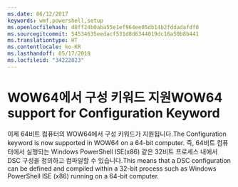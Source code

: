 ```yaml
---
ms.date: 06/12/2017
keywords: wmf,powershell,setup
ms.openlocfilehash: d8ff24b0aba55e1ef964ee05db14b2fddadafdf0
ms.sourcegitcommit: 54534635eedacf531d8d6344019dc16a50b8b441
ms.translationtype: HT
ms.contentlocale: ko-KR
ms.lasthandoff: 05/17/2018
ms.locfileid: "34222023"
---
```

# <a name="wow64-support-for-configuration-keyword"></a><span data-ttu-id="84ae6-102">WOW64에서 구성 키워드 지원</span><span class="sxs-lookup"><span data-stu-id="84ae6-102">WOW64 support for Configuration Keyword</span></span>

<span data-ttu-id="84ae6-103">이제 64비트 컴퓨터의 WOW64에서 구성 키워드가 지원됩니다.</span><span class="sxs-lookup"><span data-stu-id="84ae6-103">The Configuration keyword is now supported in WOW64 on a 64-bit computer.</span></span> <span data-ttu-id="84ae6-104">즉, 64비트 컴퓨터에서 실행되는 Windows PowerShell ISE(x86) 같은 32비트 프로세스 내에서 DSC 구성을 정의하고 컴파일할 수 있습니다.</span><span class="sxs-lookup"><span data-stu-id="84ae6-104">This means that a DSC configuration can be defined and compiled within a 32-bit process such as Windows PowerShell ISE (x86) running on a 64-bit computer.</span></span>
